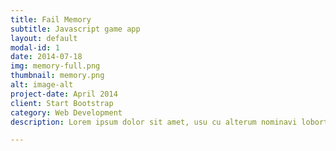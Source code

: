 ```yaml
---
title: Fail Memory
subtitle: Javascript game app
layout: default
modal-id: 1
date: 2014-07-18
img: memory-full.png
thumbnail: memory.png
alt: image-alt
project-date: April 2014
client: Start Bootstrap
category: Web Development
description: Lorem ipsum dolor sit amet, usu cu alterum nominavi lobortis. At duo novum diceret. Tantas apeirian vix et, usu sanctus postulant inciderint ut, populo diceret necessitatibus in vim. Cu eum dicam feugiat noluisse.

---
```

